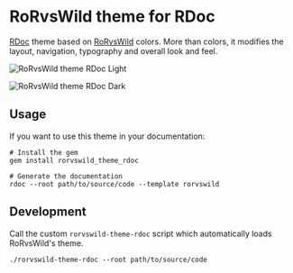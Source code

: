# RoRvsWild theme for RDoc

[RDoc](https://github.com/ruby/rdoc) theme based on [RoRvsWild](https://www.rorvswild.com/) colors.
More than colors, it modifies the layout, navigation, typography and overall look and feel.

![RoRvsWild theme RDoc Light](https://cdn.rorvswild.com/assets/blog/2024/rdoc_new-ad5d5ed01e18b11607278cdf97899209dfac8a752b2f0413e83b859b90f48009.png)

![RoRvsWild theme RDoc Dark](https://cdn.rorvswild.com/assets/blog/2024/rdoc_new_dark-06b332002ea3c7df9aafd2a5081fd901d0ca02450b4a002fda08acb4395b29e6.png)

## Usage

If you want to use this theme in your documentation:
```
# Install the gem
gem install rorvswild_theme_rdoc

# Generate the documentation
rdoc --root path/to/source/code --template rorvswild
```

## Development

Call the custom `rorvswild-theme-rdoc` script which automatically loads RoRvsWild's theme.

```
./rorvswild-theme-rdoc --root path/to/source/code
```
